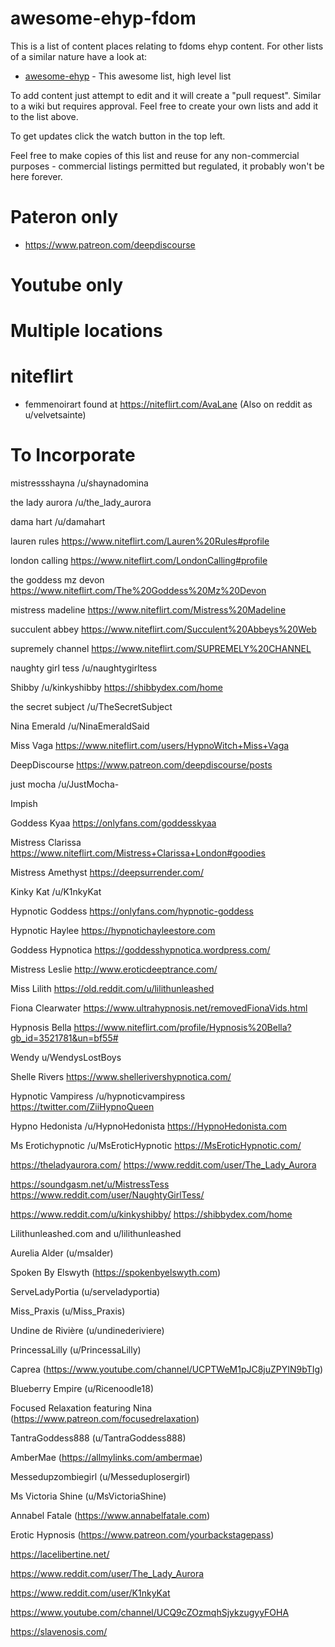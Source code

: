 # awesome-ehyp-fdom

This is a list of content places relating to fdoms ehyp content. For other lists of a similar nature have a look at:
* [awesome-ehyp](https://github.com/klongnecker/awesome-ehyp) - This awesome list, high level list

To add content just attempt to edit and it will create a "pull request". Similar to a wiki but requires approval. Feel free to create your own lists and add it to the list above.

To get updates click the watch button in the top left.

Feel free to make copies of this list and reuse for any non-commercial purposes - commercial listings permitted but regulated, it probably won't be here forever.

# Pateron only
* https://www.patreon.com/deepdiscourse

# Youtube only

# Multiple locations

# niteflirt

* femmenoirart found at https://niteflirt.com/AvaLane (Also on reddit as u/velvetsainte)

# To Incorporate

mistressshayna /u/shaynadomina

the lady aurora /u/the_lady_aurora

dama hart /u/damahart

lauren rules https://www.niteflirt.com/Lauren%20Rules#profile

london calling https://www.niteflirt.com/LondonCalling#profile

the goddess mz devon https://www.niteflirt.com/The%20Goddess%20Mz%20Devon

mistress madeline https://www.niteflirt.com/Mistress%20Madeline

succulent abbey https://www.niteflirt.com/Succulent%20Abbeys%20Web

supremely channel https://www.niteflirt.com/SUPREMELY%20CHANNEL

naughty girl tess /u/naughtygirltess

Shibby /u/kinkyshibby https://shibbydex.com/home

the secret subject /u/TheSecretSubject

Nina Emerald /u/NinaEmeraldSaid

Miss Vaga https://www.niteflirt.com/users/HypnoWitch+Miss+Vaga

DeepDiscourse https://www.patreon.com/deepdiscourse/posts

just mocha /u/JustMocha-

Impish

Goddess Kyaa https://onlyfans.com/goddesskyaa

Mistress Clarissa https://www.niteflirt.com/Mistress+Clarissa+London#goodies

Mistress Amethyst https://deepsurrender.com/

Kinky Kat /u/K1nkyKat

Hypnotic Goddess https://onlyfans.com/hypnotic-goddess

Hypnotic Haylee https://hypnotichayleestore.com

Goddess Hypnotica https://goddesshypnotica.wordpress.com/

Mistress Leslie http://www.eroticdeeptrance.com/

Miss Lilith https://old.reddit.com/u/lilithunleashed

Fiona Clearwater https://www.ultrahypnosis.net/removedFionaVids.html

Hypnosis Bella https://www.niteflirt.com/profile/Hypnosis%20Bella?gb_id=3521781&un=bf55#

Wendy u/WendysLostBoys

Shelle Rivers https://www.shellerivershypnotica.com/

Hypnotic Vampiress /u/hypnoticvampiress https://twitter.com/ZiiHypnoQueen

Hypno Hedonista /u/HypnoHedonista https://HypnoHedonista.com

Ms Erotichypnotic /u/MsEroticHypnotic https://MsEroticHypnotic.com/

https://theladyaurora.com/ https://www.reddit.com/user/The_Lady_Aurora

 https://soundgasm.net/u/MistressTess https://www.reddit.com/user/NaughtyGirlTess/
 
 https://www.reddit.com/u/kinkyshibby/ https://shibbydex.com/home
 
 Lilithunleashed.com and u/lilithunleashed

Aurelia Alder (u/msalder) 

Spoken By Elswyth (https://spokenbyelswyth.com)

ServeLadyPortia (u/serveladyportia)

Miss_Praxis (u/Miss_Praxis)

Undine de Rivière (u/undinederiviere)

PrincessaLilly (u/PrincessaLilly)

Caprea (https://www.youtube.com/channel/UCPTWeM1pJC8juZPYIN9bTIg)

Blueberry Empire (u/Ricenoodle18)

Focused Relaxation featuring Nina (https://www.patreon.com/focusedrelaxation)

TantraGoddess888 (u/TantraGoddess888)

AmberMae (https://allmylinks.com/ambermae)

Messedupzombiegirl (u/Messeduplosergirl)

Ms Victoria Shine (u/MsVictoriaShine)

Annabel Fatale (https://www.annabelfatale.com)

Erotic Hypnosis (https://www.patreon.com/yourbackstagepass)

https://lacelibertine.net/

https://www.reddit.com/user/The_Lady_Aurora

https://www.reddit.com/user/K1nkyKat

https://www.youtube.com/channel/UCQ9cZOzmqhSjykzugyyFOHA

https://slavenosis.com/
